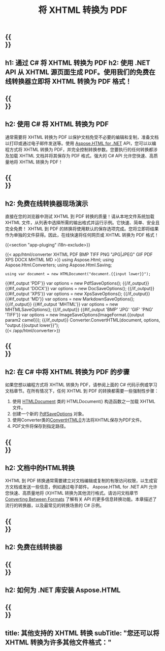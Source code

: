 ﻿---
translation: true
template: /templates/_template-conversion-child.md
title: 将 XHTML 转换为 PDF
description: 在 C# 中将 XHTML 转换为 PDF。在 ASP.NET 或任何 .NET 应用程序中轻松使用转换器 API。免费试用在线 XHTML 到 PDF 转换器！
url: /net/conversion/xhtml-to-pdf/
family: html
platformtag: net
feature: conversion
informat: XHTML
outformat: PDF
otherformats: XPS DOCX GIF JPEG PNG TIFF BMP HTML MHTML MD
---

{{<section banner>}}
---
h1: 通过 C# 将 XHTML 转换为 PDF
h2: 使用 .NET API 从 XHTML 源页面生成 PDF。使用我们的免费在线转换器立即将 XHTML 转换为 PDF 格式！
---

{{<section overview>}}
---
h2: 使用 C# 将 XHTML 转换为 PDF
---

通常需要将 XHTML 转换为 PDF 以保护文档免受不必要的编辑和复制，准备文档以打印或通过电子邮件发送等。使用 [Aspose.HTML for .NET](https://products.aspose.com/html/net/) API，您可以以编程方式将 XHTML 转换为 PDF，并完全控制转换参数。您要执行的任何转换都涉及加载 XHTML 文档并将其保存为 PDF 格式。强大的 C# API 允许您快速、高质量地将 XHTML 转换为 PDF！

{{<section demos>}}
---
h2: 免费在线转换器现场演示
---

直接在您的浏览器中测试 XHTML 到 PDF 转换的质量！请从本地文件系统加载 XHTML 文件，从列表中选择所需的输出格式并运行示例。它快速、简单、安全且完全免费！ XHTML 到 PDF 的转换将使用默认的保存选项完成。您将立即将结果作为单独的文件获得。因此，在线快速将任何网页或 XHTML 转换为 PDF 格式！

{{<section "app-pluging" i18n-exclude>}}

{{< app/html/converter XHTML PDF BMP TIFF PNG "JPG|JPEG" GIF PDF XPS DOCX MHTML MD >}}
using Aspose.Html;
using Aspose.Html.Converters;
using Aspose.Html.Saving;

    using var document = new HTMLDocument("document.{{input lower}}");
{{#if_output 'PDF'}}
    var options = new PdfSaveOptions();
{{/if_output}}
{{#if_output 'DOCX'}}
    var options = new DocSaveOptions();
{{/if_output}}
{{#if_output 'XPS'}}
    var options = new XpsSaveOptions();
{{/if_output}}
{{#if_output 'MD'}}
    var options = new MarkdownSaveOptions();
{{/if_output}}
{{#if_output 'MHTML'}}
    var options = new MHTMLSaveOptions();
{{/if_output}}
{{#if_output 'BMP' 'JPG' 'GIF' 'PNG' 'TIFF'}}
    var options = new ImageSaveOptions(ImageFormat.{{output param2 camel}});
{{/if_output}}
    Converter.ConvertHTML(document, options, "output.{{output lower}}");   
{{< /app/html/converter>}} 


{{<section steps>}}
---
h2: 在 C# 中将 XHTML 转换为 PDF 的步骤
---

如果您想以编程方式将 XHTML 转换为 PDF，请参阅上面的 C# 代码示例或学习文档章节。在所有情况下，任何 XHTML 到 PDF 的转换都需要一些强制性步骤：

1. 使用 [HTMLDocument](https://reference.aspose.com/html/net/aspose.html/htmldocument) 类的 HTMLDocument() 构造函数之一加载 XHTML 文件。
1. 创建一个新的 [PdfSaveOptions](https://reference.aspose.com/html/net/aspose.html.saving/pdfsaveoptions) 对象。
1. 使用Converter类的[ConvertHTML()](https://reference.aspose.com/html/net/aspose.html.converters/converter/converthtml/)方法将XHTML保存为PDF文件。
1. PDF文件将保存到指定路径。

{{<section documentation>}}
---
h2: 文档中的HTML转换
---

XHTML 到 PDF 转换通常需要建立对文档编辑或复制的有限访问权限，以生成官方文档或发送一些信息，例如通过电子邮件。 Aspose.HTML for .NET API 允许您快速、高质量地将 (X)HTML 转换为其他流行格式。请访问文档章节 <a href="https://docs.aspose.com/html/net/converting-between-formats/" target="_blank">Converting Between Formats</a> 了解有关 API 的更多信息转换功能。本章描述了流行的转换器，以及最常见的转换场景的 C# 示例。

{{<section online-converters>}}
---
h2: 免费在线转换器
---

{{<section get-started>}}
---
h2: 如何为 .NET 库安装 Aspose.HTML
---

{{<section other-conversions>}}
---
title: 其他支持的 XHTML 转换
subTitle: "您还可以将 XHTML 转换为许多其他文件格式："
---